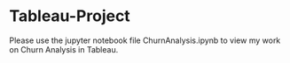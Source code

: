 # Tableau-Project

Please use the jupyter notebook file ChurnAnalysis.ipynb to view my work on Churn Analysis in Tableau. 
